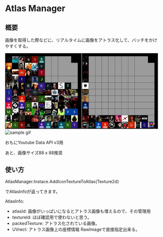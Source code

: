 # Atlas Manager

## 概要

画像を取得した際などに、リアルタイムに画像をアトラス化して、バッチをかけやすくする。

![sample image](https://github.com/taimiso0319/AtlasManager/blob/media/Media/sample.jpg)
![sample gif](https://github.com/taimiso0319/AtlasManager/blob/media/Media/sample.gif)

おもにYoutube Data API v3用

あと、画像サイズ88 x 88推奨

## 使い方

AtlasManager.Instace.AddIconTextureToAtlas(Texture2d)

でAtlasInfoが返ってきます。

AtlasInfo:

- atlasId: 画像がいっぱいになるとアトラス画像も増えるので、その管理用
- textureId: ほぼ確認用で使わないと思う。
- packedTexture: アトラス化されている画像。
- UVrect: アトラス画像上の座標情報 RawImageで直接指定出来る。


